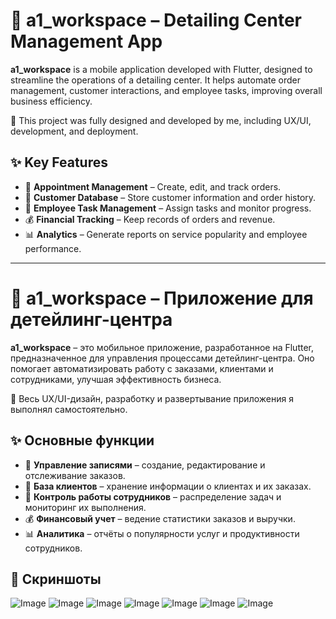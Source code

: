 # 🚗 a1_workspace – Detailing Center Management App  

**a1_workspace** is a mobile application developed with Flutter, designed to streamline the operations of a detailing center. It helps automate order management, customer interactions, and employee tasks, improving overall business efficiency.  

🔹 This project was fully designed and developed by me, including UX/UI, development, and deployment.  

## ✨ Key Features  

- 📅 **Appointment Management** – Create, edit, and track orders.  
- 👤 **Customer Database** – Store customer information and order history.  
- 🔧 **Employee Task Management** – Assign tasks and monitor progress.  
- 💰 **Financial Tracking** – Keep records of orders and revenue.  
- 📊 **Analytics** – Generate reports on service popularity and employee performance.  

---

# 🚗 a1_workspace – Приложение для детейлинг-центра  

**a1_workspace** – это мобильное приложение, разработанное на Flutter, предназначенное для управления процессами детейлинг-центра. Оно помогает автоматизировать работу с заказами, клиентами и сотрудниками, улучшая эффективность бизнеса.  

🔹 Весь UX/UI-дизайн, разработку и развертывание приложения я выполнял самостоятельно.  

## ✨ Основные функции  

- 📅 **Управление записями** – создание, редактирование и отслеживание заказов.  
- 👤 **База клиентов** – хранение информации о клиентах и их заказах.  
- 🔧 **Контроль работы сотрудников** – распределение задач и мониторинг их выполнения.  
- 💰 **Финансовый учет** – ведение статистики заказов и выручки.  
- 📊 **Аналитика** – отчёты о популярности услуг и продуктивности сотрудников.  

## 📸 Скриншоты  

![Image](https://github.com/user-attachments/assets/9e739468-1415-45c5-983c-08ed0b65e8b9)
![Image](https://github.com/user-attachments/assets/2b88fd4f-b7c0-41d0-9bc5-c54be16622b4)
![Image](https://github.com/user-attachments/assets/aaa82f5c-7059-4dd0-8df5-661d7bbb11cd)
![Image](https://github.com/user-attachments/assets/376442c9-a2a2-49e8-8458-3bdd4b8bb113)
![Image](https://github.com/user-attachments/assets/9b49be98-e70f-4054-a1cc-54d75dd55b8a)
![Image](https://github.com/user-attachments/assets/4f379259-6b5f-42d9-a593-b52015091ac6)
![Image](https://github.com/user-attachments/assets/837862e6-e893-467e-bbdb-dc2232e94909)


